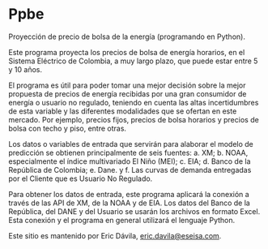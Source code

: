 # Ppbe
Proyección de precio de bolsa de la energía (programando en Python).

Este programa proyecta los precios de bolsa de energía horarios, en el Sistema Eléctrico de Colombia, a muy largo plazo, que puede estar entre 5 y 10 años.

El programa es útil para poder tomar una mejor decisión sobre la mejor propuesta de precios de energía recibidas por una gran consumidor de energía o usuario no regulado, teniendo en cuenta las altas incertidumbres de esta variable y las diferentes modalidades que se ofertan en este mercado. Por ejemplo, precios fijos, precios de bolsa horarios y precios de bolsa con techo y piso, entre otras.

Los datos o variables de entrada que servirán para alaborar el modelo de predicción se obtienen principalmente de seis fuentes: a. XM; b. NOAA, especialmente el índice multivariado El Niño (MEI); c. EIA; d. Banco de la República de Colombia; e. Dane. y f. Las curvas de demanda entregadas por el Cliente que es Usuario No Regulado.

Para obtener los datos de entrada, este programa aplicará la conexión a través de las API de XM, de la NOAA y de EIA. Los datos del Banco de la República, del DANE y del Usuario se usarán los archivos en formato Excel. Esta conexión y el programa en general utilizará el lenguaje Python.

Este sitio es mantenido por Eric Dávila, eric.davila@eseisa.com.
